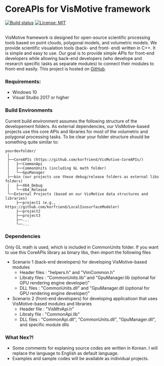 # CoreAPIs for VisMotive framework
[![Build status][s1]][av] [![License: MIT][s3]][li]

[s1]: https://ci.appveyor.com/api/projects/status/3dbcee5gd6i7qh7v?svg=true
[s3]: https://img.shields.io/badge/License-MIT-orange.svg

[av]: https://ci.appveyor.com/project/korfriend/vismotive-coreapis
[li]: https://opensource.org/licenses/MIT

<br/>
VisMotive framework is designed for open-source scientific processing tools based on point clouds, polygonal models, and volumetric models. We provide scientific visualation tools (back- and front- end) written in C++. It is simple and easy to use. Our goal is to provide simple APIs for front-end developers while allowing back-end developers (who develope and research specific tasks as separate modules) to connect their modules to front-end easily. This project is hosted on <a href="https://github.com/korfriend/">GitHub</a>.

### Requirements:
- Windows 10
- Visual Studio 2017 or higher

### Build Environments
Current build environment assumes the following structure of the developement folders. As external dependencies, our VisMotive-based projects use this core APIs and libraries for most of the volumetric and polygonal processing tasks. To be clear your folder structure should be something quite similar to:

    yourdevfolder/
     |
     ├──CoreAPIs (https://github.com/korfriend/VisMotive-CoreAPIs/)
     │   ├──CommonApi
     │   ├──CommonUnits (including GL math folder)
     │   └──GpuManager
     ├──bin (our projects use these debug/release folders as external libs folders)
     │   ├──X64_Debug
     │   └──X64_Release
     └──External Projects (based on our VisMotive data structures and libraries) 
         ├──project1 (e.g., https://github.com/korfriend/LocalIsosurfaceModeler)
         ├──project2
         ├──project3
         ├──...
         └──...


### Dependencies
Only GL math is used, which is included in CommonUnits folder. If you want to use this CoreAPIs library as binary libs, then import the following files
- Scenario 1 (back-end developers) for developing VisMotive-based modules 
    - Header files : "helpers.h" and "VimCommon.h" 
    - Libraty files : "CommonUnits.lib" and "GpuManager.lib (optional for GPU rendering engine developer)"
    - DLL files : "CommonUnits.dll" and "GpuManager.dll (optional for GPU rendering engine developer)"
- Scenario 2 (front-end developers) for developing applicatiosn that uses VisMotive-based modules and libraries 
    - Header file : "VisMtvApi.h" 
    - Libraty file : "CommonApi.lib"
    - DLL files : "CommonApi.dll", "CommonUnits.dll", "GpuManager.dll", and specific module dlls

### What Nex?!
- Some comments for explaning source codes are written in Korean. I will replace the language to English as default language. 
- Examples and sample codes will be available as individual projects.

